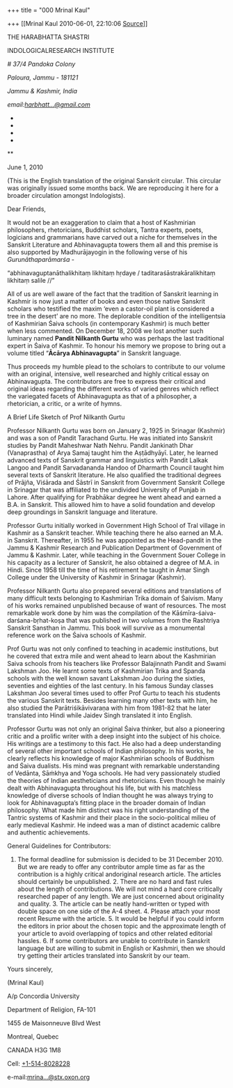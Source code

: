 +++
title = "000 Mrinal Kaul"

+++
[[Mrinal Kaul	2010-06-01, 22:10:06 [Source](https://groups.google.com/g/bvparishat/c/E58jKFcWIxw)]]



THE HARABHATTA SHASTRI

INDOLOGICALRESEARCH INSTITUTE

  

*# 37/4 Pandoka Colony*

*Paloura, Jammu - 181121*

*Jammu & Kashmir, India*

*email:[harbhatt...@gmail.com]()*

*  
*

*  
*

  

**

June 1, 2010

  

(This is the English translation of the original Sanskrit circular. This circular was originally issued some months back. We are reproducing it here for a broader circulation amongst Indologists).

  

Dear Friends,

  

It would not be an exaggeration to claim that a host of Kashmirian philosophers, rhetoricians, Buddhist scholars, Tantra experts, poets, logicians and grammarians have carved out a niche for themselves in the Sanskrit Literature and Abhinavagupta towers them all and this premise is also supported by Madhurājayogin in the following verse of his *Gurunāthaparāmarśa* -

  

“abhinavaguptanāthalikhitaṃ likhitaṃ hṛdaye / taditaraśāstrakāralikhitaṃ likhitaṃ salile //”

  

All of us are well aware of the fact that the tradition of Sanskrit learning in Kashmir is now just a matter of books and even those native Sanskrit scholars who testified the maxim ‘even a castor-oil plant is considered a tree in the desert’ are no more. The deplorable condition of the intelligentsia of Kashmirian Śaiva schools (in contemporary Kashmir) is much better when less commented. On December 18, 2008 we lost another such luminary named **Pandit Nilkanth Gurtu** who was perhaps the last traditional expert in Śaiva of Kashmir. To honour his memory we propose to bring out a volume titled “**Ācārya Abhinavagupta**” in Sanskrit language.

  

Thus proceeds my humble plead to the scholars to contribute to our volume with an original, intensive, well researched and highly critical essay on Abhinavagupta. The contributors are free to express their critical and original ideas regarding the different works of varied genres which reflect the variegated facets of Abhinavagupta as that of a philosopher, a rhetorician, a critic, or a write of hymns.

  

A Brief Life Sketch of Prof Nilkanth Gurtu

  

Professor Nilkanth Gurtu was born on January 2, 1925 in Srinagar (Kashmir) and was a son of Pandit Tarachand Gurtu. He was initiated into Sanskrit studies by Pandit Maheshwar Nath Nehru. Pandit Jankinath Dhar (Vanaprastha) of Arya Samaj taught him the Aṣṭādhyāyī. Later, he learned advanced texts of Sanskrit grammar and linguistics with Pandit Lalkak Langoo and Pandit Sarvadananda Handoo of Dharmarth Council taught him several texts of Sanskrit literature. He also qualified the traditional degrees of Prājña, Viśārada and Śāstrī in Sanskrit from Government Sanskrit College in Srinagar that was affiliated to the undivided University of Punjab in Lahore. After qualifying for Prabhākar degree he went ahead and earned a B.A. in Sanskrit. This allowed him to have a solid foundation and develop deep groundings in Sanskrit language and literature.

  

Professor Gurtu initially worked in Government High School of Tral village in Kashmir as a Sanskrit teacher. While teaching there he also earned an M.A. in Sanskrit. Thereafter, in 1955 he was appointed as the Head-pandit in the Jammu & Kashmir Research and Publication Department of Government of Jammu & Kashmir. Later, while teaching in the Government Souer College in his capacity as a lecturer of Sanskrit, he also obtained a degree of M.A. in Hindi. Since 1958 till the time of his retirement he taught in Amar Singh College under the University of Kashmir in Srinagar (Kashmir).

  

Professor Nilkanth Gurtu also prepared several editions and translations of many difficult texts belonging to Kashmirian Trika domain of Śaivism. Many of his works remained unpublished because of want of resources. The most remarkable work done by him was the compilation of the Kāśmīra-śaiva-darśana-bṛhat-koṣa that was published in two volumes from the Rashtriya Sanskrit Sansthan in Jammu. This book will survive as a monumental reference work on the Śaiva schools of Kashmir.

  

Prof Gurtu was not only confined to teaching in academic institutions, but he covered that extra mile and went ahead to learn about the Kashmirian Saiva schools from his teachers like Professor Balajinnath Pandit and Swami Lakshman Joo. He learnt some texts of Kashmirian Trika and Spanda schools with the well known savant Lakshman Joo during the sixties, seventies and eighties of the last century. In his famous Sunday classes Lakshman Joo several times used to offer Prof Gurtu to teach his students the various Sanskrit texts. Besides learning many other texts with him, he also studied the Parātriśikāvivaraṇa with him from 1981-82 that he later translated into Hindi while Jaidev Singh translated it into English.

  

Professor Gurtu was not only an original Śaiva thinker, but also a pioneering critic and a prolific writer with a deep insight into the subject of his choice. His writings are a testimony to this fact. He also had a deep understanding of several other important schools of Indian philosophy. In his works, he clearly reflects his knowledge of major Kashmirian schools of Buddhism and Śaiva dualists. His mind was pregnant with remarkable understanding of Vedānta, Sāṁkhya and Yoga schools. He had very passionately studied the theories of Indian aestheticians and rhetoricians. Even though he mainly dealt with Abhinavagupta throughout his life, but with his matchless knowledge of diverse schools of Indian thought he was always trying to look for Abhinavagupta’s fitting place in the broader domain of Indian philosophy. What made him distinct was his right understanding of the Tantric systems of Kashmir and their place in the socio-political milieu of early medieval Kashmir. He indeed was a man of distinct academic calibre and authentic achievements.

  

General Guidelines for Contributors:

  

1.  The formal deadline for submission is decided to be 31
    December 2010. But we are ready to offer any contributor ample time
    as far as the contribution is a highly critical andoriginal
    research article. The articles should certainly be unpublished. 2.  There are no hard and fast rules about the length of contributions.
    We will not mind a hard core critically researched paper of any
    length. We are just concerned about originality and quality. 3.  The article can be neatly hand-written or typed with double space on
    one side of the A-4 sheet. 4.  Please attach your most recent Resume with the article. 5.  It would be helpful if you could inform the editors in prior about
    the chosen topic and the approximate length of your article to avoid
    overlapping of topics and other related editorial hassles. 6.  If some contributors are unable to contribute in Sanskrit language
    but are willing to submit in English or Kashmiri, then we should try
    getting their articles translated into Sanskrit by our team.

  

  

Yours sincerely,

  

(Mrinal Kaul)

  

A/p Concordia University

Department of Religion, FA-101

1455 de Maisonneuve Blvd West

Montreal, Quebec

CANADA H3G 1M8

Cell: [+1-514-8028228](tel:(514)%20802-8228)

e-mail:[mrina...@stx.oxon.org]()

